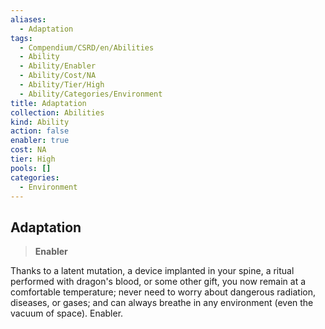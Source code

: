 ```yaml
---
aliases:
  - Adaptation
tags:
  - Compendium/CSRD/en/Abilities
  - Ability
  - Ability/Enabler
  - Ability/Cost/NA
  - Ability/Tier/High
  - Ability/Categories/Environment
title: Adaptation
collection: Abilities
kind: Ability
action: false
enabler: true
cost: NA
tier: High
pools: []
categories:
  - Environment
---
```

## Adaptation  
>**Enabler**
  
Thanks to a latent mutation, a device implanted in your spine, a ritual performed with dragon's blood, or some other gift, you now remain at a comfortable temperature; never need to worry about dangerous radiation, diseases, or gases; and can always breathe in any environment (even the vacuum of space). Enabler.